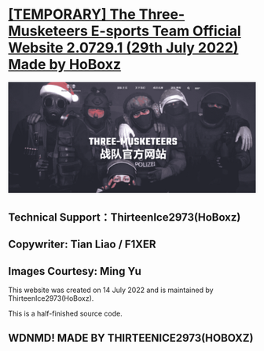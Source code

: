 <!--
 * @Author: HoBoxz 2713281947@qq.com
 * @Date: 2022-07-20 20:36:38
 * @LastEditors: HoBoxz 2713281947@qq.com
 * @LastEditTime: 2022-07-28 21:53:02
 * @FilePath: \Three-Musketeers\README.md
 * @Description: 这是默认设置,请设置`customMade`, 打开koroFileHeader查看配置 进行设置: https://github.com/OBKoro1/koro1FileHeader/wiki/%E9%85%8D%E7%BD%AE
-->
# [[TEMPORARY] The Three-Musketeers E-sports Team Official Website 2.0729.1 (29th July 2022) Made by HoBoxz](https://hoboxz.github.io/Three-Musketeers/index.html)
![image](img/blog/inner_b1.jpg)
## Technical Support：ThirteenIce2973(HoBoxz) 
## Copywriter: Tian Liao / F1XER
## Images Courtesy: Ming Yu

  This website was created on 14 July 2022 and is maintained by ThirteenIce2973(HoBoxz).
  
  This is a half-finished source code.

## WDNMD! MADE BY THIRTEENICE2973(HOBOXZ)

